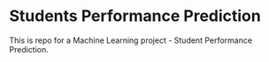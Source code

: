 # Students Performance Prediction

This is repo for a Machine Learning project - Student Performance Prediction.
